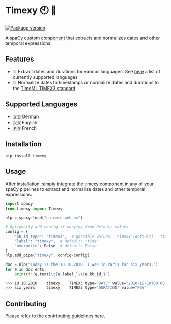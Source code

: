 # Timexy 🕙 📅


<a href="https://pypi.org/project/timexy" target="_blank">
    <img src="https://img.shields.io/pypi/v/timexy?color=%2334D058&label=pypi%20package" alt="Package version">
</a>


A [spaCy](https://spacy.io/) [custom component](https://spacy.io/usage/processing-pipelines#custom-components) that extracts and normalizes dates and other temporal expressions.

## Features
- :boom: Extract dates and durations for various languages. See [here](#supported-languages) a list of currently supported languages
- :boom: Normalize dates to timestamps or normalize dates and durations to the [TimeML TIMEX3 standard](http://www.timeml.org/publications/timeMLdocs/timeml_1.2.1.html#timex3)

## Supported Languages
- 🇩🇪 German
- :uk: English
- 🇫🇷 French

## Installation
````
pip install timexy
````
## Usage
After installation, simply integrate the timexy component in any of your spaCy pipelines to extract and normalize dates and other temporal expressions:

```py
import spacy
from timexy import Timexy

nlp = spacy.load("en_core_web_sm")

# Optionally add config if varying from default values
config = {
    "kb_id_type": "timex3",  # possible values: 'timex3'(default), 'timestamp'
    "label": "timexy",  # default: 'time'
    "overwrite": False  # default: False
}
nlp.add_pipe("timexy", config=config)

doc = nlp("Today is the 10.10.2010. I was in Paris for six years.")
for e in doc.ents:
    print(f"{e.text}\t{e.label_}\t{e.kb_id_}")    
```

```bash
>>> 10.10.2010    timexy    TIMEX3 type="DATE" value="2010-10-10T00:00:00"
>>> six years     timexy    TIMEX3 type="DURATION" value="P6Y"
```
## Contributing
Please refer to the contributing guidelines [here](https://github.com/paulrinckens/timexy/blob/main/CONTRIBUTING.md).
